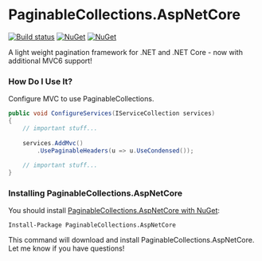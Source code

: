 PaginableCollections.AspNetCore
====================

[![Build status](https://ci.appveyor.com/api/projects/status/8hedo7ja62gaq022?svg=true)](https://ci.appveyor.com/project/neekgreen/paginablecollections.aspnetcore)
[![NuGet](https://img.shields.io/nuget/v/paginablecollections.aspnetcore.svg)](https://www.nuget.org/packages/paginablecollections.aspnetcore) 
[![NuGet](https://img.shields.io/nuget/dt/paginablecollections.aspnetcore.svg)](https://www.nuget.org/packages/paginablecollections.aspnetcore) 

A light weight pagination framework for .NET and .NET Core - now with additional MVC6 support!

### How Do I Use It?
Configure MVC to use PaginableCollections.
````csharp
public void ConfigureServices(IServiceCollection services)
{
    // important stuff...
    
    services.AddMvc()
        .UsePaginableHeaders(u => u.UseCondensed());
        
    // important stuff...
}
````
### Installing PaginableCollections.AspNetCore

You should install [PaginableCollections.AspNetCore with NuGet](https://www.nuget.org/packages/paginablecollections.aspnetcore):

    Install-Package PaginableCollections.AspNetCore
    
This command will download and install PaginableCollections.AspNetCore. Let me know if you have questions!
